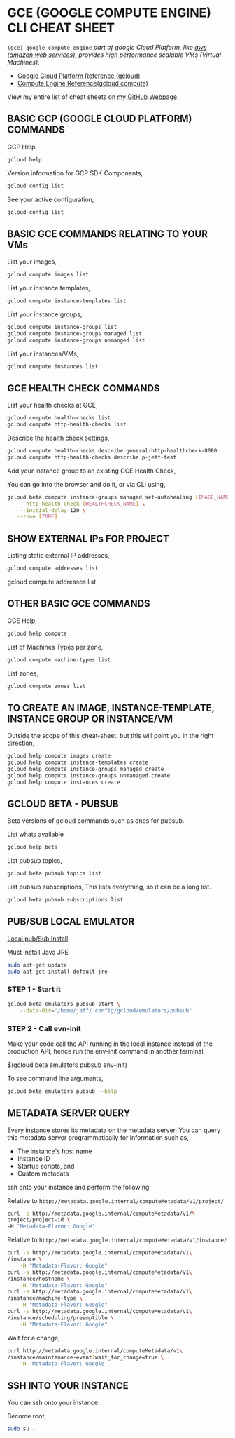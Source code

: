 # GCE (GOOGLE COMPUTE ENGINE) CLI CHEAT SHEET

`(gce) google compute engine` _part of google Cloud Platform, like
[aws (amazon web services)](https://github.com/JeffDeCola/my-cheat-sheets/tree/master/infrastructure-as-a-service/cloud-services-compute/amazon-web-services-cheat-sheet),
provides high performance scalable VMs (Virtual Machines)._

* [Google Cloud Platform Reference (gcloud)](https://cloud.google.com/sdk/gcloud/reference/)
* [Compute Engine Reference(gcloud compute)](https://cloud.google.com/sdk/gcloud/reference/compute/)

View my entire list of cheat sheets on
[my GitHub Webpage](https://jeffdecola.github.io/my-cheat-sheets/).

## BASIC GCP (GOOGLE CLOUD PLATFORM) COMMANDS

GCP Help,

```bash
gcloud help
```

Version information for GCP SDK Components,

```bash
gcloud config list
```

See your active configuration,

```bash
gcloud config list
```

## BASIC GCE COMMANDS RELATING TO YOUR VMs

List your images,

```bash
gcloud compute images list
```

List your instance templates,

```bash
gcloud compute instance-templates list
```

List your instance groups,

```bash
gcloud compute instance-groups list
gcloud compute instance-groups managed list
gcloud compute instance-groups unmanged list
```

List your instances/VMs,

```bash
gcloud compute instances list
```

## GCE HEALTH CHECK COMMANDS

List your health checks at GCE,

```bash
gcloud compute health-checks list
gcloud compute http-health-checks list
```

Describe the health check settings,

```bash
gcloud compute health-checks describe general-http-healthcheck-8080
gcloud compute http-health-checks describe p-jeff-test
```

Add your instance group to an existing GCE Health Check,

You can go into the browser and do it, or via CLI using,

```bash
gcloud beta compute instance-groups managed set-autohealing [IMAGE_NAME] \
    --http-health-check [HEALTHCHECK_NAME] \
    --initial-delay 120 \
   --zone [ZONE]
```

## SHOW EXTERNAL IPs FOR PROJECT

Listing static external IP addresses,

```bash
gcloud compute addresses list
```

gcloud compute addresses list

## OTHER BASIC GCE COMMANDS

GCE Help,

```bash
gcloud help compute
```

List of Machines Types per zone,

```bash
gcloud compute machine-types list
```

List zones,

```bash
gcloud compute zones list
```

## TO CREATE AN IMAGE, INSTANCE-TEMPLATE, INSTANCE GROUP OR INSTANCE/VM

Outside the scope of this cheat-sheet, but this will point you
in the right direction,

```bash
gcloud help compute images create
gcloud help compute instance-templates create
gcloud help compute instance-groups managed create
gcloud help compute instance-groups unmanaged create
gcloud help compute instances create
```

## GCLOUD BETA - PUBSUB

Beta versions of gcloud commands such as ones for pubsub.

List whats available

```bash
gcloud help beta
```

List pubsub topics,

```bash
gcloud beta pubsub topics list
```

List pubsub subscriptions,
This lists everything, so it can be a long list.

```bash
gcloud beta pubsub subscriptions list
```

## PUB/SUB LOCAL EMULATOR

[Local pub/Sub Install](https://cloud.google.com/pubsub/docs/emulator)

Must install Java JRE

```bash
sudo apt-get update
sudo apt-get install default-jre
```

### STEP 1 - Start it

```bash
gcloud beta emulators pubsub start \
    --data-dir="/home/jeff/.config/gcloud/emulators/pubsub"
```

### STEP 2 - Call evn-init

Make your code call the API running in the local
instance instead of the production API, hence
run the env-init command in another terminal,

$(gcloud beta emulators pubsub env-init)

To see command line arguments,

```bash
gcloud beta emulators pubsub --help
```

## METADATA SERVER QUERY

Every instance stores its metadata on the metadata server.
You can query this metadata server programmatically for information such as,

* The instance's host name
* Instance ID
* Startup scripts, and
* Custom metadata

ssh onto your instance and perform the following

Relative to `http://metadata.google.internal/computeMetadata/v1/project/`

```bash
curl -s http://metadata.google.internal/computeMetadata/v1/\
project/project-id \
-H "Metadata-Flavor: Google"
```

Relative to `http://metadata.google.internal/computeMetadata/v1/instance/`

```bash
curl -s http://metadata.google.internal/computeMetadata/v1\
/instance \
    -H "Metadata-Flavor: Google"
curl -s http://metadata.google.internal/computeMetadata/v1\
/instance/hostname \
    -H "Metadata-Flavor: Google"
curl -s http://metadata.google.internal/computeMetadata/v1\
/instance/machine-type \
    -H "Metadata-Flavor: Google"
curl -s http://metadata.google.internal/computeMetadata/v1\
/instance/scheduling/preemptible \
    -H "Metadata-Flavor: Google"
```

Wait for a change,

```bash
curl http://metadata.google.internal/computeMetadata/v1\
/instance/maintenance-event?wait_for_change=true \
    -H 'Metadata-Flavor: Google'
```

## SSH INTO YOUR INSTANCE

You can ssh onto your instance.

Become root,

```bash
sudo su -
```
